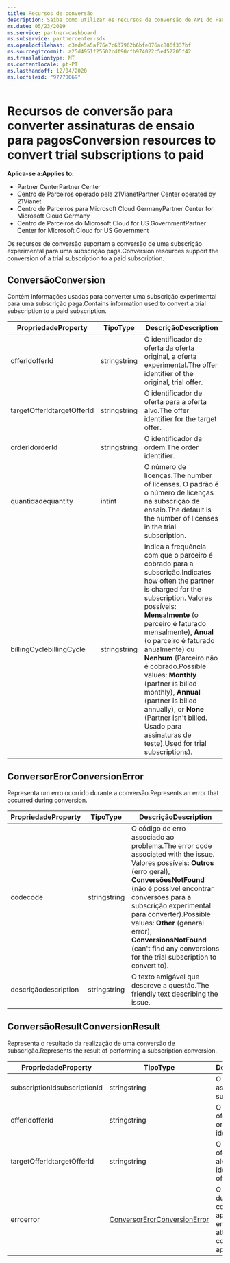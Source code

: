 ```yaml
---
title: Recursos de conversão
description: Saiba como utilizar os recursos de conversão de API do Partner Center para ajudá-lo a converter uma subscrição experimental para uma subscrição paga.
ms.date: 05/23/2019
ms.service: partner-dashboard
ms.subservice: partnercenter-sdk
ms.openlocfilehash: d3ade5a5af76e7c637962b6bfe076ac806f337bf
ms.sourcegitcommit: a25d4951f25502cdf90cfb974022c5e452205f42
ms.translationtype: MT
ms.contentlocale: pt-PT
ms.lasthandoff: 12/04/2020
ms.locfileid: "97770069"
---
```

# <a name="conversion-resources-to-convert-trial-subscriptions-to-paid"></a><span data-ttu-id="cf1c8-103">Recursos de conversão para converter assinaturas de ensaio para pagos</span><span class="sxs-lookup"><span data-stu-id="cf1c8-103">Conversion resources to convert trial subscriptions to paid</span></span>

<span data-ttu-id="cf1c8-104">**Aplica-se a:**</span><span class="sxs-lookup"><span data-stu-id="cf1c8-104">**Applies to:**</span></span>

- <span data-ttu-id="cf1c8-105">Partner Center</span><span class="sxs-lookup"><span data-stu-id="cf1c8-105">Partner Center</span></span>
- <span data-ttu-id="cf1c8-106">Centro de Parceiros operado pela 21Vianet</span><span class="sxs-lookup"><span data-stu-id="cf1c8-106">Partner Center operated by 21Vianet</span></span>
- <span data-ttu-id="cf1c8-107">Centro de Parceiros para Microsoft Cloud Germany</span><span class="sxs-lookup"><span data-stu-id="cf1c8-107">Partner Center for Microsoft Cloud Germany</span></span>
- <span data-ttu-id="cf1c8-108">Centro de Parceiros do Microsoft Cloud for US Government</span><span class="sxs-lookup"><span data-stu-id="cf1c8-108">Partner Center for Microsoft Cloud for US Government</span></span>

<span data-ttu-id="cf1c8-109">Os recursos de conversão suportam a conversão de uma subscrição experimental para uma subscrição paga.</span><span class="sxs-lookup"><span data-stu-id="cf1c8-109">Conversion resources support the conversion of a trial subscription to a paid subscription.</span></span>

## <a name="conversion"></a><span data-ttu-id="cf1c8-110">Conversão</span><span class="sxs-lookup"><span data-stu-id="cf1c8-110">Conversion</span></span>

<span data-ttu-id="cf1c8-111">Contém informações usadas para converter uma subscrição experimental para uma subscrição paga.</span><span class="sxs-lookup"><span data-stu-id="cf1c8-111">Contains information used to convert a trial subscription to a paid subscription.</span></span>

| <span data-ttu-id="cf1c8-112">Propriedade</span><span class="sxs-lookup"><span data-stu-id="cf1c8-112">Property</span></span> | <span data-ttu-id="cf1c8-113">Tipo</span><span class="sxs-lookup"><span data-stu-id="cf1c8-113">Type</span></span> | <span data-ttu-id="cf1c8-114">Descrição</span><span class="sxs-lookup"><span data-stu-id="cf1c8-114">Description</span></span> |
| -------- | ---- | ----------- |
| <span data-ttu-id="cf1c8-115">offerId</span><span class="sxs-lookup"><span data-stu-id="cf1c8-115">offerId</span></span> | <span data-ttu-id="cf1c8-116">string</span><span class="sxs-lookup"><span data-stu-id="cf1c8-116">string</span></span> | <span data-ttu-id="cf1c8-117">O identificador de oferta da oferta original, a oferta experimental.</span><span class="sxs-lookup"><span data-stu-id="cf1c8-117">The offer identifier of the original, trial offer.</span></span> |
| <span data-ttu-id="cf1c8-118">targetOfferId</span><span class="sxs-lookup"><span data-stu-id="cf1c8-118">targetOfferId</span></span> | <span data-ttu-id="cf1c8-119">string</span><span class="sxs-lookup"><span data-stu-id="cf1c8-119">string</span></span> | <span data-ttu-id="cf1c8-120">O identificador de oferta para a oferta alvo.</span><span class="sxs-lookup"><span data-stu-id="cf1c8-120">The offer identifier for the target offer.</span></span> |
| <span data-ttu-id="cf1c8-121">orderId</span><span class="sxs-lookup"><span data-stu-id="cf1c8-121">orderId</span></span> | <span data-ttu-id="cf1c8-122">string</span><span class="sxs-lookup"><span data-stu-id="cf1c8-122">string</span></span> | <span data-ttu-id="cf1c8-123">O identificador da ordem.</span><span class="sxs-lookup"><span data-stu-id="cf1c8-123">The order identifier.</span></span> |
| <span data-ttu-id="cf1c8-124">quantidade</span><span class="sxs-lookup"><span data-stu-id="cf1c8-124">quantity</span></span> | <span data-ttu-id="cf1c8-125">int</span><span class="sxs-lookup"><span data-stu-id="cf1c8-125">int</span></span> | <span data-ttu-id="cf1c8-126">O número de licenças.</span><span class="sxs-lookup"><span data-stu-id="cf1c8-126">The number of licenses.</span></span> <span data-ttu-id="cf1c8-127">O padrão é o número de licenças na subscrição de ensaio.</span><span class="sxs-lookup"><span data-stu-id="cf1c8-127">The default is the number of licenses in the trial subscription.</span></span> |
| <span data-ttu-id="cf1c8-128">billingCycle</span><span class="sxs-lookup"><span data-stu-id="cf1c8-128">billingCycle</span></span> | <span data-ttu-id="cf1c8-129">string</span><span class="sxs-lookup"><span data-stu-id="cf1c8-129">string</span></span> | <span data-ttu-id="cf1c8-130">Indica a frequência com que o parceiro é cobrado para a subscrição.</span><span class="sxs-lookup"><span data-stu-id="cf1c8-130">Indicates how often the partner is charged for the subscription.</span></span> <span data-ttu-id="cf1c8-131">Valores possíveis: **Mensalmente** (o parceiro é faturado mensalmente), **Anual** (o parceiro é faturado anualmente) ou **Nenhum** (Parceiro não é cobrado.</span><span class="sxs-lookup"><span data-stu-id="cf1c8-131">Possible values: **Monthly** (partner is billed monthly), **Annual** (partner is billed annually), or **None** (Partner isn't billed.</span></span> <span data-ttu-id="cf1c8-132">Usado para assinaturas de teste).</span><span class="sxs-lookup"><span data-stu-id="cf1c8-132">Used for trial subscriptions).</span></span> |

## <a name="conversionerror"></a><span data-ttu-id="cf1c8-133">ConversorEror</span><span class="sxs-lookup"><span data-stu-id="cf1c8-133">ConversionError</span></span>

<span data-ttu-id="cf1c8-134">Representa um erro ocorrido durante a conversão.</span><span class="sxs-lookup"><span data-stu-id="cf1c8-134">Represents an error that occurred during conversion.</span></span>

| <span data-ttu-id="cf1c8-135">Propriedade</span><span class="sxs-lookup"><span data-stu-id="cf1c8-135">Property</span></span> | <span data-ttu-id="cf1c8-136">Tipo</span><span class="sxs-lookup"><span data-stu-id="cf1c8-136">Type</span></span> | <span data-ttu-id="cf1c8-137">Descrição</span><span class="sxs-lookup"><span data-stu-id="cf1c8-137">Description</span></span> |
| -------- | ---- | ----------- |
| <span data-ttu-id="cf1c8-138">code</span><span class="sxs-lookup"><span data-stu-id="cf1c8-138">code</span></span> | <span data-ttu-id="cf1c8-139">string</span><span class="sxs-lookup"><span data-stu-id="cf1c8-139">string</span></span> | <span data-ttu-id="cf1c8-140">O código de erro associado ao problema.</span><span class="sxs-lookup"><span data-stu-id="cf1c8-140">The error code associated with the issue.</span></span> <span data-ttu-id="cf1c8-141">Valores possíveis: **Outros** (erro geral), **ConversõesNotFound** (não é possível encontrar conversões para a subscrição experimental para converter).</span><span class="sxs-lookup"><span data-stu-id="cf1c8-141">Possible values: **Other** (general error), **ConversionsNotFound** (can't find any conversions for the trial subscription to convert to).</span></span>
| <span data-ttu-id="cf1c8-142">descrição</span><span class="sxs-lookup"><span data-stu-id="cf1c8-142">description</span></span> | <span data-ttu-id="cf1c8-143">string</span><span class="sxs-lookup"><span data-stu-id="cf1c8-143">string</span></span> | <span data-ttu-id="cf1c8-144">O texto amigável que descreve a questão.</span><span class="sxs-lookup"><span data-stu-id="cf1c8-144">The friendly text describing the issue.</span></span> |

## <a name="conversionresult"></a><span data-ttu-id="cf1c8-145">ConversãoResult</span><span class="sxs-lookup"><span data-stu-id="cf1c8-145">ConversionResult</span></span>

<span data-ttu-id="cf1c8-146">Representa o resultado da realização de uma conversão de subscrição.</span><span class="sxs-lookup"><span data-stu-id="cf1c8-146">Represents the result of performing a subscription conversion.</span></span>

| <span data-ttu-id="cf1c8-147">Propriedade</span><span class="sxs-lookup"><span data-stu-id="cf1c8-147">Property</span></span>       | <span data-ttu-id="cf1c8-148">Tipo</span><span class="sxs-lookup"><span data-stu-id="cf1c8-148">Type</span></span>                                | <span data-ttu-id="cf1c8-149">Descrição</span><span class="sxs-lookup"><span data-stu-id="cf1c8-149">Description</span></span>                                                            |
|----------------|-------------------------------------|------------------------------------------------------------------------|
| <span data-ttu-id="cf1c8-150">subscriptionId</span><span class="sxs-lookup"><span data-stu-id="cf1c8-150">subscriptionId</span></span> | <span data-ttu-id="cf1c8-151">string</span><span class="sxs-lookup"><span data-stu-id="cf1c8-151">string</span></span>                              | <span data-ttu-id="cf1c8-152">O identificador de assinatura.</span><span class="sxs-lookup"><span data-stu-id="cf1c8-152">The subscription identifier.</span></span>                                           |
| <span data-ttu-id="cf1c8-153">offerId</span><span class="sxs-lookup"><span data-stu-id="cf1c8-153">offerId</span></span>        | <span data-ttu-id="cf1c8-154">string</span><span class="sxs-lookup"><span data-stu-id="cf1c8-154">string</span></span>                              | <span data-ttu-id="cf1c8-155">O identificador de oferta original.</span><span class="sxs-lookup"><span data-stu-id="cf1c8-155">The original offer identifier.</span></span>                                         |
| <span data-ttu-id="cf1c8-156">targetOfferId</span><span class="sxs-lookup"><span data-stu-id="cf1c8-156">targetOfferId</span></span>  | <span data-ttu-id="cf1c8-157">string</span><span class="sxs-lookup"><span data-stu-id="cf1c8-157">string</span></span>                              | <span data-ttu-id="cf1c8-158">O identificador de oferta para a oferta alvo.</span><span class="sxs-lookup"><span data-stu-id="cf1c8-158">The offer identifier for the target offer.</span></span>                             |
| <span data-ttu-id="cf1c8-159">erro</span><span class="sxs-lookup"><span data-stu-id="cf1c8-159">error</span></span>          | [<span data-ttu-id="cf1c8-160">ConversorEror</span><span class="sxs-lookup"><span data-stu-id="cf1c8-160">ConversionError</span></span>](#conversionerror) | <span data-ttu-id="cf1c8-161">O erro encontrado durante a tentativa de conversão, se aplicável..</span><span class="sxs-lookup"><span data-stu-id="cf1c8-161">The error encountered while attempting the conversion, if applicable..</span></span> |